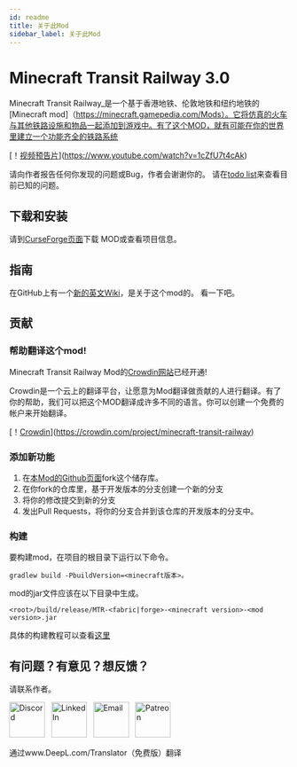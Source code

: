 ```yaml
---
id: readme
title: 关于此Mod
sidebar_label: 关于此Mod
---
```


# Minecraft Transit Railway 3.0

Minecraft Transit Railway_是一个基于香港地铁、伦敦地铁和纽约地铁的[Minecraft mod]（https://minecraft.gamepedia.com/Mods）。它将仿真的火车与其他铁路设施和物品一起添加到游戏中。有了这个MOD，就有可能在你的世界里建立一个功能齐全的铁路系统

[！[视频预告片](https://github.com/jonafanho/Minecraft-Transit-Railway/blob/master/images/footer/video-preview.png)](https://www.youtube.com/watch?v=1cZfU7t4cAk)

请向作者报告任何你发现的问题或Bug，作者会谢谢你的。 请在[todo list](https://github.com/jonafanho/Minecraft-Transit-Railway/projects/2)来查看目前已知的问题。

## 下载和安装

请到[CurseForge页面](https://www.curseforge.com/minecraft/mc-mods/minecraft-transit-railway)下载
MOD或查看项目信息。

## 指南

在GitHub上有一个[新的英文Wiki](https://github.com/jonafanho/Minecraft-Transit-Railway/wiki)，是关于这个mod的。
看一下吧。

## 贡献

### 帮助翻译这个mod!

Minecraft Transit Railway Mod的[Crowdin网站](https://crwd.in/minecraft-transit-railway)已经开通!

Crowdin是一个云上的翻译平台，让愿意为Mod翻译做贡献的人进行翻译。有了你的帮助，我们可以把这个MOD翻译成许多不同的语言。你可以创建一个免费的帐户来开始翻译。

[！[Crowdin](https://badges.crowdin.net/minecraft-transit-railway/localized.svg)](https://crowdin.com/project/minecraft-transit-railway)

### 添加新功能 

1. 在[本Mod的Github页面](https://github.com/jonafanho/Minecraft-Transit-Railway)fork这个储存库。
1. 在你fork的仓库里，基于开发版本的分支创建一个新的分支
1. 将你的修改提交到新的分支
1. 发出Pull Requests，将你的分支合并到该仓库的开发版本的分支中。

### 构建

要构建mod，在项目的根目录下运行以下命令。

```
gradlew build -PbuildVersion=<minecraft版本>。
```

mod的jar文件应该在以下目录中生成。

```
<root>/build/release/MTR-<fabric|forge>-<minecraft version>-<mod version>.jar
```
具体的构建教程可以查看[这里](http://blog.cmbself.top/?p=38)

## 有问题？有意见？想反馈？

请联系作者。

<a href="https://discord.gg/PVZ2nfUaTW" target="_blank"><img src="https://github.com/jonafanho/Minecraft-Transit-Railway/blob/master/images/footer/discord.png" alt="Discord" width=64></a>
&nbsp;
<a href="https://www.linkedin.com/in/jonathanho33" target="_blank"><img src="https://github.com/jonafanho/Minecraft-Transit-Railway/blob/master/images/footer/linked_in.png" alt="LinkedIn" width=64></a>
&nbsp;
<a href="mailto:jonho.minecraft@gmail.com" target="_blank"><img src="https://github.com/jonafanho/Minecraft-Transit-Railway/blob/master/images/footer/email.png" alt="Email" width=64></a>
&nbsp;
<a href="https://www.patreon.com/minecraft_transit_railway" target="_blank"><img src="https://github.com/jonafanho/Minecraft-Transit-Railway/blob/master/images/footer/patreon.png" alt="Patreon" width=64></a>

通过www.DeepL.com/Translator（免费版）翻译
